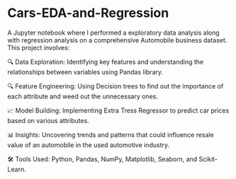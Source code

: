 # Cars-EDA-and-Regression

A Jupyter notebook where I performed a exploratory data analysis along with regression analysis on a comprehensive Automobile business dataset. This project involves:<br/>

🔍 Data Exploration: Identifying key features and understanding the relationships between variables using Pandas library.<br/>

🔍 Feature Engineering: Using Decision trees to find out the importance of each attribute and weed out the unnecessary ones. <br/>

📈 Model Building: Implementing Extra Tress Regressor to predict car prices based on various attributes.<br/>

📊 Insights: Uncovering trends and patterns that could influence resale value of an automobile in the used automotive industry.<br/>

🛠️ Tools Used: Python, Pandas, NumPy, Matplotlib, Seaborn, and Scikit-Learn.<br/>
